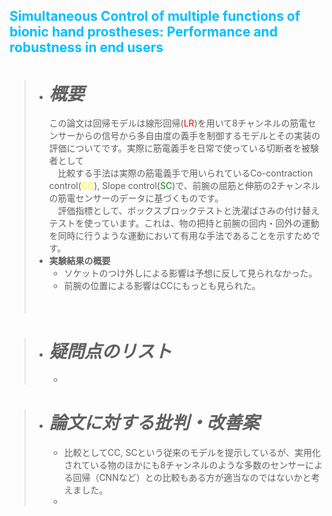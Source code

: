 
## <span style = "color: Deepskyblue"> Simultaneous Control of multiple functions of bionic hand prostheses: Performance and robustness in end users</span>

> - #  ***概要*** <br>
>   この論文は回帰モデルは線形回帰(<span style = "color: Red">LR</span>)を用いて8チャンネルの筋電センサーからの信号から多自由度の義手を制御するモデルとその実装の評価についてです。実際に筋電義手を日常で使っている切断者を被験者として <br>
> 　比較する手法は実際の筋電義手で用いられているCo-contraction control(<span style = "color: Yellow">CC</span>), Slope control(<span style = "color: Green">SC</span>)で、前腕の屈筋と伸筋の2チャンネルの筋電センサーのデータに基づくものです。 <br>
> 　評価指標として、ボックスブロックテストと洗濯ばさみの付け替えテストを使っています。これは、物の把持と前腕の回内・回外の運動を同時に行うような運動において有用な手法であることを示すためです。 <br>
> - **実験結果の概要**
>   - ソケットのつけ外しによる影響は予想に反して見られなかった。
>   - 前腕の位置による影響はCCにもっとも見られた。
> 
> 　
> <br>

> - #  ***疑問点のリスト*** <br>
>   - 

> - # ***論文に対する批判・改善案***　<br>
>   - 比較としてCC, SCという従来のモデルを提示しているが、実用化されている物のほかにも8チャンネルのような多数のセンサーによる回帰（CNNなど）との比較もある方が適当なのではないかと考えました。
>   - 
